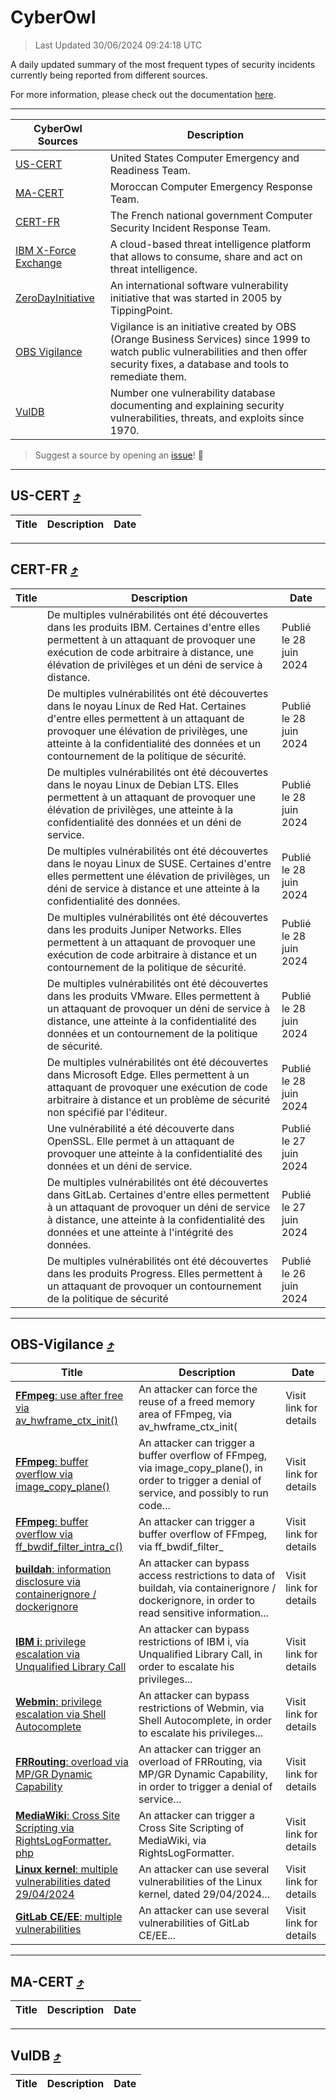 
 <div id='top'></div>

# CyberOwl

 > Last Updated 30/06/2024 09:24:18 UTC
 
 A daily updated summary of the most frequent types of security incidents currently being reported from different sources.
 
 For more information, please check out the documentation [here](./docs/README.md).
 
 ---
 |CyberOwl Sources|Description|
 |---|---|
 |[US-CERT](#us-cert-arrow_heading_up)|United States Computer Emergency and Readiness Team.|
 |[MA-CERT](#ma-cert-arrow_heading_up)|Moroccan Computer Emergency Response Team.|
 |[CERT-FR](#cert-fr-arrow_heading_up)|The French national government Computer Security Incident Response Team.|
 |[IBM X-Force Exchange](#ibmcloud-arrow_heading_up)|A cloud-based threat intelligence platform that allows to consume, share and act on threat intelligence.|
 |[ZeroDayInitiative](#zerodayinitiative-arrow_heading_up)|An international software vulnerability initiative that was started in 2005 by TippingPoint.|
 |[OBS Vigilance](#obs-vigilance-arrow_heading_up)|Vigilance is an initiative created by OBS (Orange Business Services) since 1999 to watch public vulnerabilities and then offer security fixes, a database and tools to remediate them.|
 |[VulDB](#vuldb-arrow_heading_up)|Number one vulnerability database documenting and explaining security vulnerabilities, threats, and exploits since 1970.|
 
 > Suggest a source by opening an [issue](https://github.com/karimhabush/cyberowl/issues)! :raised_hands:
 ---

## US-CERT [:arrow_heading_up:](#cyberowl)

 |Title|Description|Date|
 |---|---|---|
 
 ---

## CERT-FR [:arrow_heading_up:](#cyberowl)

 |Title|Description|Date|
 |---|---|---|
 |[](https://www.cert.ssi.gouv.fr/avis/CERTFR-2024-AVI-0529/)|De multiples vulnérabilités ont été découvertes dans les produits IBM. Certaines d'entre elles permettent à un attaquant de provoquer une exécution de code arbitraire à distance, une élévation de privilèges et un déni de service à distance.|Publié le 28 juin 2024|
 |[](https://www.cert.ssi.gouv.fr/avis/CERTFR-2024-AVI-0528/)|De multiples vulnérabilités ont été découvertes dans le noyau Linux de Red Hat. Certaines d'entre elles permettent à un attaquant de provoquer une élévation de privilèges, une atteinte à la confidentialité des données et un contournement de la politique de sécurité.|Publié le 28 juin 2024|
 |[](https://www.cert.ssi.gouv.fr/avis/CERTFR-2024-AVI-0527/)|De multiples vulnérabilités ont été découvertes dans le noyau Linux de Debian LTS. Elles permettent à un attaquant de provoquer une élévation de privilèges, une atteinte à la confidentialité des données et un déni de service.|Publié le 28 juin 2024|
 |[](https://www.cert.ssi.gouv.fr/avis/CERTFR-2024-AVI-0526/)|De multiples vulnérabilités ont été découvertes dans le noyau Linux de SUSE. Certaines d'entre elles permettent une élévation de privilèges, un déni de service à distance et une atteinte à la confidentialité des données.|Publié le 28 juin 2024|
 |[](https://www.cert.ssi.gouv.fr/avis/CERTFR-2024-AVI-0525/)|De multiples vulnérabilités ont été découvertes dans les produits Juniper Networks. Elles permettent à un attaquant de provoquer une exécution de code arbitraire à distance et un contournement de la politique de sécurité.|Publié le 28 juin 2024|
 |[](https://www.cert.ssi.gouv.fr/avis/CERTFR-2024-AVI-0524/)|De multiples vulnérabilités ont été découvertes dans les produits VMware. Elles permettent à un attaquant de provoquer un déni de service à distance, une atteinte à la confidentialité des données et un contournement de la politique de sécurité.|Publié le 28 juin 2024|
 |[](https://www.cert.ssi.gouv.fr/avis/CERTFR-2024-AVI-0523/)|De multiples vulnérabilités ont été découvertes dans Microsoft Edge. Elles permettent à un attaquant de provoquer une exécution de code arbitraire à distance et un problème de sécurité non spécifié par l'éditeur.|Publié le 28 juin 2024|
 |[](https://www.cert.ssi.gouv.fr/avis/CERTFR-2024-AVI-0522/)|Une vulnérabilité a été découverte dans OpenSSL. Elle permet à un attaquant de provoquer une atteinte à la confidentialité des données et un déni de service.|Publié le 27 juin 2024|
 |[](https://www.cert.ssi.gouv.fr/avis/CERTFR-2024-AVI-0521/)|De multiples vulnérabilités ont été découvertes dans GitLab. Certaines d'entre elles permettent à un attaquant de provoquer un déni de service à distance, une atteinte à la confidentialité des données et une atteinte à l'intégrité des données.|Publié le 27 juin 2024|
 |[](https://www.cert.ssi.gouv.fr/avis/CERTFR-2024-AVI-0520/)|De multiples vulnérabilités ont été découvertes dans les produits Progress. Elles permettent à un attaquant de provoquer un contournement de la politique de sécurité|Publié le 26 juin 2024|
 
 ---

## OBS-Vigilance [:arrow_heading_up:](#cyberowl)

 |Title|Description|Date|
 |---|---|---|
 |[<a href="https://vigilance.fr/vulnerability/FFmpeg-use-after-free-via-av-hwframe-ctx-init-44171" class="noirorange"><b>FFmpeg</b>: use after free via av_hwframe_ctx_init(<wbr>)</wbr></a>](https://vigilance.fr/vulnerability/FFmpeg-use-after-free-via-av-hwframe-ctx-init-44171)|An attacker can force the reuse of a freed memory area of FFmpeg, via av_hwframe_ctx_init(|Visit link for details|
 |[<a href="https://vigilance.fr/vulnerability/FFmpeg-buffer-overflow-via-image-copy-plane-44170" class="noirorange"><b>FFmpeg</b>: buffer overflow via image_copy_plane()</a>](https://vigilance.fr/vulnerability/FFmpeg-buffer-overflow-via-image-copy-plane-44170)|An attacker can trigger a buffer overflow of FFmpeg, via image_copy_plane(), in order to trigger a denial of service, and possibly to run code...|Visit link for details|
 |[<a href="https://vigilance.fr/vulnerability/FFmpeg-buffer-overflow-via-ff-bwdif-filter-intra-c-44169" class="noirorange"><b>FFmpeg</b>: buffer overflow via ff_bwdif_filter_<wbr>intra_c()</wbr></a>](https://vigilance.fr/vulnerability/FFmpeg-buffer-overflow-via-ff-bwdif-filter-intra-c-44169)|An attacker can trigger a buffer overflow of FFmpeg, via ff_bwdif_filter_|Visit link for details|
 |[<a href="https://vigilance.fr/vulnerability/buildah-information-disclosure-via-containerignore-dockerignore-44168" class="noirorange"><b>buildah</b>: information disclosure via containerignore / dockerignore</a>](https://vigilance.fr/vulnerability/buildah-information-disclosure-via-containerignore-dockerignore-44168)|An attacker can bypass access restrictions to data of buildah, via containerignore / dockerignore, in order to read sensitive information...|Visit link for details|
 |[<a href="https://vigilance.fr/vulnerability/IBM-i-privilege-escalation-via-Unqualified-Library-Call-44167" class="noirorange"><b>IBM i</b>: privilege escalation via Unqualified Library Call</a>](https://vigilance.fr/vulnerability/IBM-i-privilege-escalation-via-Unqualified-Library-Call-44167)|An attacker can bypass restrictions of IBM i, via Unqualified Library Call, in order to escalate his privileges...|Visit link for details|
 |[<a href="https://vigilance.fr/vulnerability/Webmin-privilege-escalation-via-Shell-Autocomplete-44166" class="noirorange"><b>Webmin</b>: privilege escalation via Shell Autocomplete</a>](https://vigilance.fr/vulnerability/Webmin-privilege-escalation-via-Shell-Autocomplete-44166)|An attacker can bypass restrictions of Webmin, via Shell Autocomplete, in order to escalate his privileges...|Visit link for details|
 |[<a href="https://vigilance.fr/vulnerability/FRRouting-overload-via-MP-GR-Dynamic-Capability-44162" class="noirorange"><b>FRRouting</b>: overload via MP/GR Dynamic Capability</a>](https://vigilance.fr/vulnerability/FRRouting-overload-via-MP-GR-Dynamic-Capability-44162)|An attacker can trigger an overload of FRRouting, via MP/GR Dynamic Capability, in order to trigger a denial of service...|Visit link for details|
 |[<a href="https://vigilance.fr/vulnerability/MediaWiki-Cross-Site-Scripting-via-RightsLogFormatter-php-44161" class="noirorange"><b>MediaWiki</b>: Cross Site Scripting via RightsLogFormatter.<wbr>php</wbr></a>](https://vigilance.fr/vulnerability/MediaWiki-Cross-Site-Scripting-via-RightsLogFormatter-php-44161)|An attacker can trigger a Cross Site Scripting of MediaWiki, via RightsLogFormatter.|Visit link for details|
 |[<a href="https://vigilance.fr/vulnerability/Linux-kernel-multiple-vulnerabilities-dated-29-04-2024-44160" class="noirorange"><b>Linux kernel</b>: multiple vulnerabilities dated 29/04/2024</a>](https://vigilance.fr/vulnerability/Linux-kernel-multiple-vulnerabilities-dated-29-04-2024-44160)|An attacker can use several vulnerabilities of the Linux kernel, dated 29/04/2024...|Visit link for details|
 |[<a href="https://vigilance.fr/vulnerability/GitLab-CE-EE-multiple-vulnerabilities-42419" class="noirorange"><b>GitLab CE/EE</b>: multiple vulnerabilities</a>](https://vigilance.fr/vulnerability/GitLab-CE-EE-multiple-vulnerabilities-42419)|An attacker can use several vulnerabilities of GitLab CE/EE...|Visit link for details|
 
 ---

## MA-CERT [:arrow_heading_up:](#cyberowl)

 |Title|Description|Date|
 |---|---|---|
 
 ---

## VulDB [:arrow_heading_up:](#cyberowl)

 |Title|Description|Date|
 |---|---|---|
 